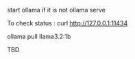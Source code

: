 start ollama if it is not
ollama serve

To check status : curl http://127.0.0.1:11434


ollama pull llama3.2:1b

TBD 